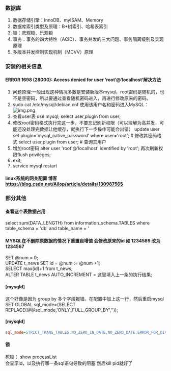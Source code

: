 ### 数据库
1. 数据存储引擎：InnoDB、myISAM、Memory
2. 数据库索引类型及原理：B+树索引、哈希表索引
3. 锁：悲观锁、乐观锁
4. 事务：事务的四大特性（ACID）、事务并发的三大问题、事务隔离级别及实现原理
5. 多版本并发控制实现机制（MCVV）原理


### 安装的相关信息
#### ERROR 1698 (28000): Access denied for user ‘root‘@‘localhost‘解决方法
1. 问题原理:一般出现这种情况多数是安装新版本mysql，root密码是随机的，也不是空密码，所以要通过查看随机密码进入，再进行修改原来的密码。
2. sudo cat /etc/mysql/debian.cnf   使用该用户名和密码进入MySQL：
   ![img.png](../../../Source/Img/Database/img_4.png)
3. 查看user表 use mysql; select user,plugin from user;
4. 修改root密码格式执行完这一步，不要忘记刷新权限（可以理解为高并发，可能还没处理完数据让他缓存，就执行下一步操作可能会出错）
   update user set plugin='mysql_native_password' where user='root'; # 修改其密码格式
   select user,plugin from user; # 查询其用户
5. 增加root密码 alter user 'root'@'localhost' identified by 'root';  再次刷新权限flush privileges;
6. exit;
7. service mysql restart

#### linux系统的网关配置  博客 https://blog.csdn.net/Ailop/article/details/130987565

### 部分其他
#### 查看这个表数据占用

select sum(DATA_LENGTH)
from information_schema.TABLES
where table_schema = 'db'
and table_name = '
#### MYSQL在不删除原数据的情况下重置自增值  会修改原来的id  如 1234589  改为  1234567
SET @num = 0;  
UPDATE t_news SET id = @num := @num +1;  
SELECT max(id)+1 from t_news;  
ALTER TABLE t_news AUTO_INCREMENT = 这里填入上一条的执行结果;

#### [mysqld]
这个好像是因为 group by 多个字段报错。在配置中加上这一行，然后重启mysql
SET GLOBAL sql_mode=(SELECT REPLACE(@@sql_mode,'ONLY_FULL_GROUP_BY',''));


#### [mysqld]
```mysql.ini
sql_mode=STRICT_TRANS_TABLES,NO_ZERO_IN_DATE,NO_ZERO_DATE,ERROR_FOR_DIVISION_BY_ZERO,NO_AUTO_CREATE_USER,NO_ENGINE_SUBSTITUTION
```

#### 锁
死锁：
show processList    
会显示id，以及执行哪一条sql语句导致的阻塞
然后kill pid就好了

